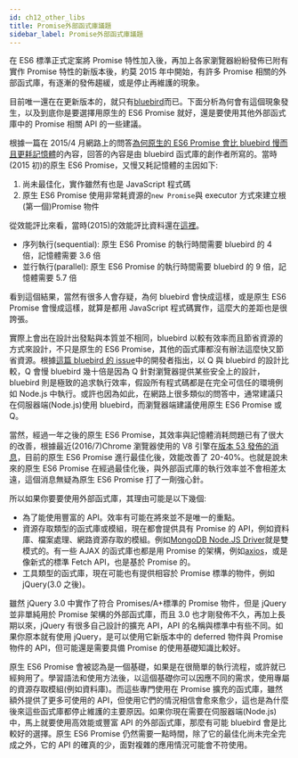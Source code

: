 ```yaml
---
id: ch12_other_libs
title: Promise外部函式庫議題
sidebar_label: Promise外部函式庫議題
---
```


在 ES6 標準正式定案將 Promise 特性加入後，再加上各家瀏覽器紛紛發佈已附有實作 Promise 特性的新版本後，約莫 2015 年中開始，有許多 Promise 相關的外部函式庫，有逐漸的發佈趨緩，或是停止再維護的現象。

目前唯一還在在更新版本的，就只有[bluebird](https://github.com/petkaantonov/bluebird/releases)而已。下面分析為何會有這個現象發生，以及到底你是要選擇用原生的 ES6 Promise 就好，還是要使用其他外部函式庫中的 Promise 相關 API 的一些建議。

根據一篇在 2015/4 月網路上的問答[為何原生的 ES6 Promise 會比 bluebird 慢而且更耗記憶體](http://programmers.stackexchange.com/questions/278778/why-are-native-es6-promises-slower-and-more-memory-intensive-than-bluebird)的內容，回答的內容是由 bluebird 函式庫的創作者所寫的。當時(2015 初)的原生 ES6 Promise，又慢又耗記憶體的主因如下:

1. 尚未最佳化，實作雖然有也是 JavaScript 程式碼
2. 原生 ES6 Promise 使用非常耗資源的`new Promise`與 executor 方式來建立根(第一個)Promise 物件

從效能評比來看，當時(2015)的效能評比資料還在[這裡](https://github.com/petkaantonov/bluebird/tree/master/benchmark)。

- 序列執行(sequential): 原生 ES6 Promise 的執行時間需要 bluebird 的 4 倍，記憶體需要 3.6 倍
- 並行執行(parallel): 原生 ES6 Promise 的執行時間需要 bluebird 的 9 倍，記憶體需要 5.7 倍

看到這個結果，當然有很多人會存疑，為何 bluebird 會快成這樣，或是原生 ES6 Promise 會慢成這樣，就算是都用 JavaScript 程式碼實作，這麼大的差距也是很誇張。

實際上會出在設計出發點與本質並不相同，bluebird 以較有效率而且節省資源的方式來設計，不只是原生的 ES6 Promise，其他的函式庫都沒有辦法這麼快又節省資源。根據[這篇 bluebird 的 issue](https://github.com/petkaantonov/bluebird/issues/381)中的開發者指出，以 Q 與 bluebird 的設計比較，Q 會慢 bluebird 幾十倍是因為 Q 針對瀏覽器提供某些安全上的設計，bluebird 則是極致的追求執行效率，假設所有程式碼都是在完全可信任的環境例如 Node.js 中執行。或許也因為如此，在網路上很多類似的問答中，通常建議只在伺服器端(Node.js)使用 bluebird，而瀏覽器端建議使用原生 ES6 Promise 或 Q。

當然，經過一年之後的原生 ES6 Promise，其效率與記憶體消耗問題已有了很大的改善，根據最近(2016/7)Chrome 瀏覽器使用的 V8 引擎在[版本 53 發佈的消息](http://v8project.blogspot.tw/2016/07/v8-release-53.html)，目前的原生 ES6 Promise 進行最佳化後，效能改善了 20-40%。也就是說未來的原生 ES6 Promise 在經過最佳化後，與外部函式庫的執行效率並不會相差太遠，這個消息無疑為原生 ES6 Promise 打了一劑強心針。

所以如果你要要使用外部函式庫，其理由可能是以下幾個:

- 為了能使用豐富的 API。效率有可能在將來並不是唯一的重點。
- 資源存取類型的函式庫或模組，現在都會提供具有 Promise 的 API，例如資料庫、檔案處理、網路資源存取的模組。例如[MongoDB Node.JS Driver](https://mongodb.github.io/node-mongodb-native/)就是雙模式的。有一些 AJAX 的函式庫也都是用 Promise 的架構，例如[axios](https://github.com/mzabriskie/axios)，或是像新式的標準 Fetch API，也是基於 Promise 的。
- 工具類型的函式庫，現在可能也有提供相容於 Promise 標準的物件，例如 jQuery(3.0 之後)。

雖然 jQuery 3.0 中實作了符合 Promises/A+標準的 Promise 物件，但是 jQuery 並非單純用於 Promise 架構的外部函式庫，而且 3.0 也才剛發佈不久，再加上長期以來，jQuery 有很多自己設計的擴充 API，API 的名稱與標準中有些不同。如果你原本就有使用 jQuery，是可以使用它新版本中的 deferred 物件與 Promise 物件的 API，但可能還是需要具備 Promise 的使用基礎知識比較好。

原生 ES6 Promise 會被認為是一個基礎，如果是在很簡單的執行流程，或許就已經夠用了。學習語法和使用方法後，以這個基礎你可以因應不同的需求，使用專屬的資源存取模組(例如資料庫)。而這些專門使用在 Promise 擴充的函式庫，雖然額外提供了更多可使用的 API，但使用它們的情況相信會愈來愈少，這也是為什麼後來這些函式庫都停止維護的主要原因。如果你現在需要在伺服器端(Node.js)中，馬上就要使用高效能或豐富 API 的外部函式庫，那麼有可能 bluebird 會是比較好的選擇。原生 ES6 Promise 仍然需要一點時間，除了它的最佳化尚未完全完成之外，它的 API 的確真的少，面對複雜的應用情況可能會不符使用。
